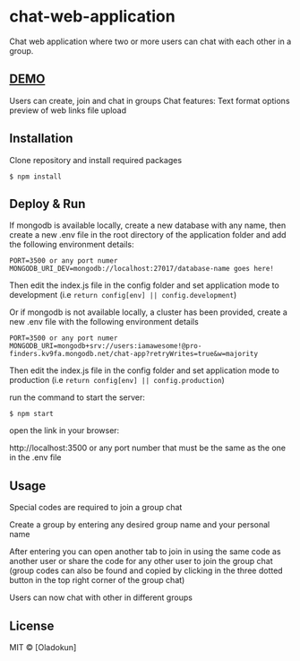 # chat-web-application
Chat web application where two or more users can chat with each other in a group.

## <a href="https://chat-web--app.herokuapp.com/">DEMO</a>

Users can create, join and chat in groups
Chat features:
Text format options
preview of web links
file upload

## Installation

Clone repository and install required packages

```
$ npm install 

```
## Deploy & Run

If mongodb is available locally, create a new database with any name, then create a new .env file in the root directory of the application folder and add the following environment details:
    
    PORT=3500 or any port numer
    MONGODB_URI_DEV=mongodb://localhost:27017/database-name goes here!

Then edit the index.js file in the config folder and set application mode to development (i.e `return config[env] || config.development`)

Or if mongodb is not available locally, a cluster has been provided, create a new .env file with the following environment details

    PORT=3500 or any port numer
    MONGODB_URI=mongodb+srv://users:iamawesome!@pro-finders.kv9fa.mongodb.net/chat-app?retryWrites=true&w=majority

Then edit the index.js file in the config folder and set application mode to production (i.e `return config[env] || config.production`)

run the command to start the server:
```
$ npm start

```
open the link in your browser:

http://localhost:3500 or any port number that must be the same as the one in the .env file

## Usage 

Special codes are required to join a group chat

Create a group by entering any desired group name and your personal name

After entering you can open another tab to join in using the same code as another user or share the code for any other user to join the group chat (group codes can also be found and copied by clicking in the three dotted button in the top right corner of the group chat)

Users can now chat with other in different groups

## License

MIT © [Oladokun]
